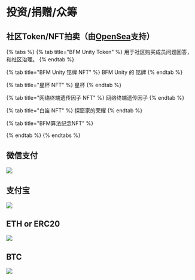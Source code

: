 # 投资/捐赠/众筹

## 社区Token/NFT拍卖（由[OpenSea](https://opensea.io/collections)支持）

{% tabs %}
{% tab title="BFM Unity Token" %}
用于社区购买成员问题回答，和社区治理。
{% endtab %}

{% tab title="BFM Unity 铭牌 NFT" %}
BFM Unity 的 铭牌
{% endtab %}

{% tab title="星杯 NFT" %}
星杯
{% endtab %}

{% tab title="网络终端遗传因子 NFT" %}
网络终端遗传因子
{% endtab %}

{% tab title="白笛 NFT" %}
探窟家的荣耀
{% endtab %}

{% tab title="BFM算法纪念NFT" %}

{% endtab %}
{% endtabs %}

## 微信支付

![](.gitbook/assets/1779f6a2493c2649cf67b84b11733d3f.jpg)

## 支付宝

![](.gitbook/assets/9304dfd7a84917a2a1364f70e5e1c023.jpg)

## ETH or ERC20

![](.gitbook/assets/screenshot_2020-03-25-11-16-44-118_com.wallet.cry.png)

## BTC

![](.gitbook/assets/screenshot_2020-03-25-11-16-30-068_com.wallet.cry.png)


